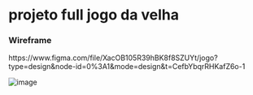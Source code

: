 <h1> projeto full jogo da velha </h1>


<h3>Wireframe</h3>
https://www.figma.com/file/XacOB105R39hBK8f8SZUYt/jogo?type=design&node-id=0%3A1&mode=design&t=CefbYbqrRHKafZ6o-1

![image](https://github.com/eclipseCJP/jogo-da-velha/assets/58758617/d0e1fef7-3f37-4769-9d8c-d7d12fd5a7ec)
